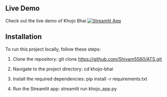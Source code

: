 ## Live Demo
Check out the live demo of Khojo Bhai
 [![Streamlit App](https://static.streamlit.io/badges/streamlit_badge_black_white.svg)](https://khojo-bhai.streamlit.app/)

## Installation
To run this project locally, follow these steps:

1.  Clone the repository: git clone https://github.com/Shivam5560/ATS.git

2.  Navigate to the project directory:  cd khojo-bhai

3.  Install the required dependencies: pip install -r requirements.txt

4.  Run the Streamlit app: streamlit run khojo_app.py

